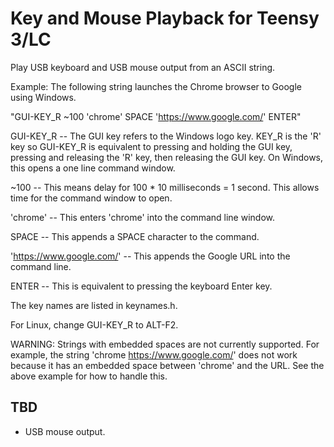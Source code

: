 # Key and Mouse Playback for Teensy 3/LC

Play USB keyboard and USB mouse output from an ASCII string.

Example: The following string launches the Chrome browser to Google using
Windows.

"GUI-KEY_R ~100 'chrome' SPACE 'https://www.google.com/' ENTER"

GUI-KEY_R -- The GUI key refers to the Windows logo key. KEY_R is the 'R' key
so GUI-KEY_R is equivalent to pressing and holding the GUI key, pressing and
releasing the 'R' key, then releasing the GUI key. On Windows, this opens a
one line command window.

~100 -- This means delay for 100 * 10 milliseconds = 1 second. This allows time
for the command window to open.

'chrome' -- This enters 'chrome' into the command line window.

SPACE -- This appends a SPACE character to the command.

'https://www.google.com/' -- This appends the Google URL into the command line.

ENTER -- This is equivalent to pressing the keyboard Enter key.

The key names are listed in keynames.h.

For Linux, change GUI-KEY_R to ALT-F2.

WARNING: Strings with embedded spaces are not currently supported. For example,
the string 'chrome https://www.google.com/' does not work because it has an
embedded space between 'chrome' and the URL. See the above example for how to
handle this.

## TBD

* USB mouse output.
